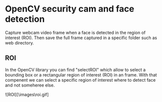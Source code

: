 # OpenCV security cam and face detection

Capture webcam video frame when a face is detected in the region of interest (ROI). Then save the full frame captured in a specific folder such as web directory.

## ROI

In the OpenCV library you can find "selectROI" which allow to select a bounding box or a rectangular region of interest (ROI) in an frame. With that compenent we can select a specific region of interest where to detect face and not someheree else.


![ROI][\images\roi.gif]
